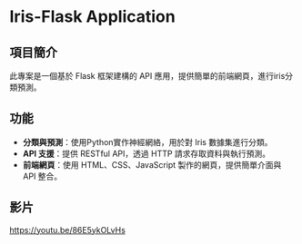 #  Iris-Flask Application

## 項目簡介

此專案是一個基於 Flask 框架建構的 API 應用，提供簡單的前端網頁，進行iris分類預測。

## 功能

- **分類與預測**：使用Python實作神經網絡，用於對 Iris 數據集進行分類。
- **API 支援**：提供 RESTful API，透過 HTTP 請求存取資料與執行預測。
- **前端網頁**：使用 HTML、CSS、JavaScript 製作的網頁，提供簡單介面與 API 整合。

## 影片

https://youtu.be/86E5ykOLvHs


